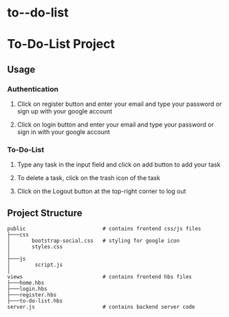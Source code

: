 # to--do-list
# To-Do-List Project

## Usage 

### Authentication

1. Click on register button and enter your email and type your password or sign up        with your google account

2. Click on login button and enter your email and type your password or sign in       with your google account

### To-Do-List

1. Type any task in the input field and click on add button to add your task

2. To delete a task, click on the trash icon of the task

3. Click on the Logout button at the top-right corner to log out

## Project Structure

```
public                         # contains frontend css/js files
├───css
│       bootstrap-social.css   # styling for google icon
│       styles.css            
│
├───js
│        script.js              
│
views                          # contains frontend hbs files
├───home.hbs
├───login.hbs
├───register.hbs
├───to-do-list.hbs
server.js                      # contains backend server code
```
